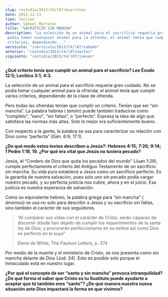 ```yaml
---
slug: /estudia/2013/t4/l07/miercoles
date: 2013-11-13
tipo: leccion
author: Samuel Martínez
title: "SACRIFICIO SIN MANCHA"
description: "La selección de un animal para el sacrificio requería gran cuidado. No se podía tomar cualquier animal para la ofrenda; el animal tenía que cumplir varios criterios, dependiendo..."
versiculo: "/versiculo/2013/t4/l07/sabado"
anterior: "/estudia/2013/t4/l07/martes"
siguiente: "/estudia/2013/t4/l07/jueves"
---
```


**¿Qué criterio tenía que cumplir un animal para el sacrificio? Lee Éxodo 12:5; Levítico 3:1; 4:3.**

La selección de un animal para el sacrificio requería gran cuidado. No se podía tomar cualquier animal para la ofrenda; el animal tenía que cumplir varios criterios, dependiendo de la clase de ofrenda.

Pero todas las ofrendas tenían que cumplir un criterio. Tenían que ser “sin mancha”. La palabra hebrea ( _tamím_) puede también traducirse como “completo”, “sano”, “sin faltas”, o “perfecto”. Expresa la idea de algo que satisface las normas más altas. Solo lo mejor era suficientemente bueno.

Con respecto a la gente, la palabra se usa para caracterizar su relación con Dios como “perfecta” (Gén. 6:9; 17:1).

**¿De qué modo estos textos describen a Jesús?: Hebreos 4:15; 7:26; 9:14; 1 Pedro 1:18, 19. ¿Por qué era vital que Jesús no tuviera pecado?**

Jesús, el “Cordero de Dios que quita los pecados del mundo” (Juan 1:29), cumple perfectamente el criterio del Antiguo Testamento de un sacrificio sin mancha. Su vida pura establece a Jesús como un sacrificio perfecto. Es la garantía de nuestra salvación, pues solo uno sin pecado podía cargar nuestro pecado, y su perfecta justicia nos cubre, ahora y en el juicio. Esa justicia es nuestra esperanza de salvación.

Como su equivalente hebreo, la palabra griega para “sin mancha” ( _ámomos_) se usa no solo para describir a Jesús y su sacrificio sin faltas, sino también el carácter de sus seguidores.

> “Al comparar sus vidas con el carácter de Cristo, serán capaces de discernir dónde han dejado de cumplir los requerimientos de la santa ley de Dios; y procurarán perfeccionarse en su esfera así como Dios es perfecto en la suya”
>
> Elena de White, The Paulson Letters, p. 374

Por medio de la muerte y el ministerio de Cristo, se nos presenta como sin mancha delante de Dios (Jud. 24). Esto es posible solo porque el Inmaculado está en nuestro lugar.

**¿Por qué el concepto de ser “santo y sin mancha” provoca intranquilidad? ¿De qué forma el saber que Cristo es tu Sustituto puede ayudarte a aceptar que tú también eres “santo”? ¿De qué manera nuestra nueva situación ante Dios impactará la forma en que vivimos?**
